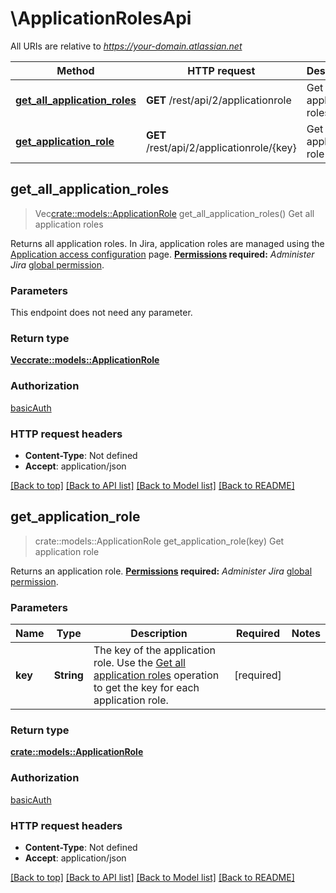 # \ApplicationRolesApi

All URIs are relative to *https://your-domain.atlassian.net*

Method | HTTP request | Description
------------- | ------------- | -------------
[**get_all_application_roles**](ApplicationRolesApi.md#get_all_application_roles) | **GET** /rest/api/2/applicationrole | Get all application roles
[**get_application_role**](ApplicationRolesApi.md#get_application_role) | **GET** /rest/api/2/applicationrole/{key} | Get application role



## get_all_application_roles

> Vec<crate::models::ApplicationRole> get_all_application_roles()
Get all application roles

Returns all application roles. In Jira, application roles are managed using the [Application access configuration](https://confluence.atlassian.com/x/3YxjL) page.  **[Permissions](#permissions) required:** *Administer Jira* [global permission](https://confluence.atlassian.com/x/x4dKLg).

### Parameters

This endpoint does not need any parameter.

### Return type

[**Vec<crate::models::ApplicationRole>**](ApplicationRole.md)

### Authorization

[basicAuth](../README.md#basicAuth)

### HTTP request headers

- **Content-Type**: Not defined
- **Accept**: application/json

[[Back to top]](#) [[Back to API list]](../README.md#documentation-for-api-endpoints) [[Back to Model list]](../README.md#documentation-for-models) [[Back to README]](../README.md)


## get_application_role

> crate::models::ApplicationRole get_application_role(key)
Get application role

Returns an application role.  **[Permissions](#permissions) required:** *Administer Jira* [global permission](https://confluence.atlassian.com/x/x4dKLg).

### Parameters


Name | Type | Description  | Required | Notes
------------- | ------------- | ------------- | ------------- | -------------
**key** | **String** | The key of the application role. Use the [Get all application roles](#api-rest-api-2-applicationrole-get) operation to get the key for each application role. | [required] |

### Return type

[**crate::models::ApplicationRole**](ApplicationRole.md)

### Authorization

[basicAuth](../README.md#basicAuth)

### HTTP request headers

- **Content-Type**: Not defined
- **Accept**: application/json

[[Back to top]](#) [[Back to API list]](../README.md#documentation-for-api-endpoints) [[Back to Model list]](../README.md#documentation-for-models) [[Back to README]](../README.md)

